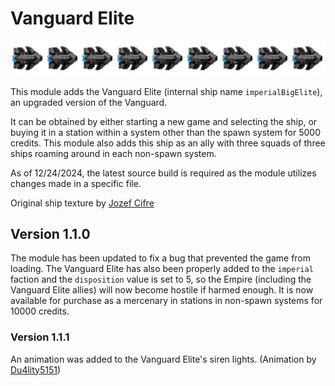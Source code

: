 # Vanguard Elite
![image](assets/ships/imperialBigElite/imperialBigElite.png)

This module adds the Vanguard Elite (internal ship name `imperialBigElite`), an upgraded version of the Vanguard.

It can be obtained by either starting a new game and selecting the ship, or buying it in a station 
within a system other than the spawn system for 5000 credits. This module also adds this ship as an ally 
with three squads of three ships roaming around in each non-spawn system.

As of 12/24/2024, the latest source build is required as the module utilizes changes made in a specific
file.

Original ship texture by [Jozef Cifre](https://github.com/jozefcifre)

## Version 1.1.0

The module has been updated to fix a bug that prevented the game from loading. The Vanguard Elite has also
been properly added to the `imperial` faction and the `disposition` value is set to 5, so the Empire
(including the Vanguard Elite allies) will now become hostile if harmed enough. It is now available for
purchase as a mercenary in stations in non-spawn systems for 10000 credits.

### Version 1.1.1

An animation was added to the Vanguard Elite's siren lights. (Animation by [Du4lity5151](https://github.com/Du4lity5151))
